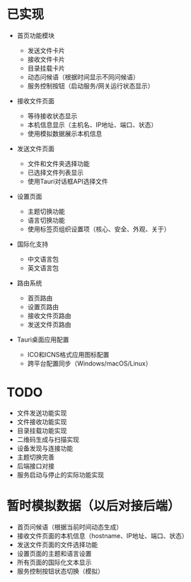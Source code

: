 # 已实现

- 首页功能模块
  - 发送文件卡片
  - 接收文件卡片
  - 目录挂载卡片
  - 动态问候语（根据时间显示不同问候语）
  - 服务控制按钮（启动服务/网关运行状态显示）

- 接收文件页面
  - 等待接收状态显示
  - 本机信息显示（主机名、IP地址、端口、状态）
  - 使用模拟数据展示本机信息

- 发送文件页面
  - 文件和文件夹选择功能
  - 已选择文件列表显示
  - 使用Tauri对话框API选择文件

- 设置页面
  - 主题切换功能
  - 语言切换功能
  - 使用标签页组织设置项（核心、安全、外观、关于）

- 国际化支持
  - 中文语言包
  - 英文语言包

- 路由系统
  - 首页路由
  - 设置页路由
  - 接收文件页路由
  - 发送文件页路由

- Tauri桌面应用配置
  - ICO和ICNS格式应用图标配置
  - 跨平台配置同步（Windows/macOS/Linux）

# TODO

- 文件发送功能实现
- 文件接收功能实现
- 目录挂载功能实现
- 二维码生成与扫描实现
- 设备发现与连接功能
- 主题切换完善
- 后端接口对接
- 服务启动与停止的实际功能实现

# 暂时模拟数据（以后对接后端）

- 首页问候语（根据当前时间动态生成）
- 接收文件页面的本机信息（hostname、IP地址、端口、状态）
- 发送文件页面的文件选择功能
- 设置页面的主题和语言设置
- 所有页面的国际化文本显示
- 服务控制按钮状态切换（模拟）
